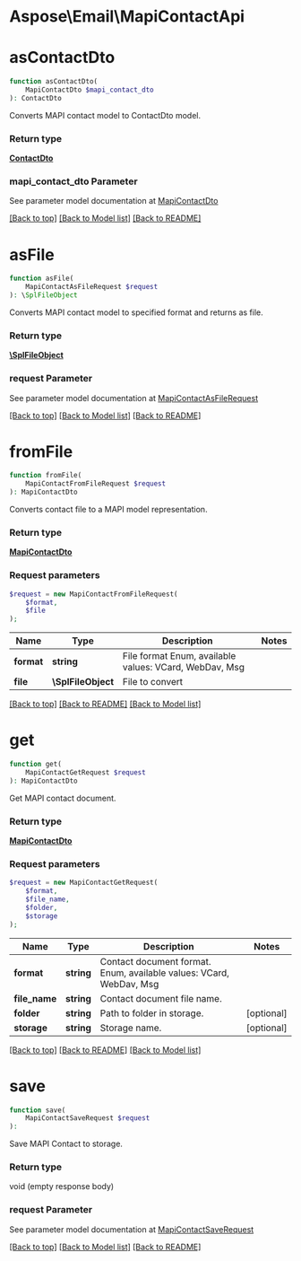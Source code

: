 # Aspose\Email\MapiContactApi

            
# asContactDto

```php
function asContactDto(
    MapiContactDto $mapi_contact_dto
): ContactDto 
```

Converts MAPI contact model to ContactDto model.

### Return type

[**ContactDto**](ContactDto.md)

### mapi_contact_dto Parameter

See parameter model documentation at [MapiContactDto](MapiContactDto.md)

[[Back to top]](#) [[Back to Model list]](Models.md) [[Back to README]](README.md)
            
# asFile

```php
function asFile(
    MapiContactAsFileRequest $request
): \SplFileObject 
```

Converts MAPI contact model to specified format and returns as file.

### Return type

[**\SplFileObject**](\SplFileObject.md)

### request Parameter

See parameter model documentation at [MapiContactAsFileRequest](MapiContactAsFileRequest.md)

[[Back to top]](#) [[Back to Model list]](Models.md) [[Back to README]](README.md)
            
# **fromFile**
```php
function fromFile(
    MapiContactFromFileRequest $request
): MapiContactDto 
```
Converts contact file to a MAPI model representation.

### Return type

[**MapiContactDto**](MapiContactDto.md)

### Request parameters
```php
$request = new MapiContactFromFileRequest(
    $format,
    $file
);
```


Name | Type | Description  | Notes
------------- | ------------- | ------------- | -------------
 **format** | **string**| File format Enum, available values: VCard, WebDav, Msg |
 **file** | **\SplFileObject**| File to convert |

[[Back to top]](#)  [[Back to README]](README.md) [[Back to Model list]](Models.md)

            
# **get**
```php
function get(
    MapiContactGetRequest $request
): MapiContactDto 
```
Get MAPI contact document.

### Return type

[**MapiContactDto**](MapiContactDto.md)

### Request parameters
```php
$request = new MapiContactGetRequest(
    $format,
    $file_name,
    $folder,
    $storage
);
```


Name | Type | Description  | Notes
------------- | ------------- | ------------- | -------------
 **format** | **string**| Contact document format. Enum, available values: VCard, WebDav, Msg |
 **file_name** | **string**| Contact document file name. |
 **folder** | **string**| Path to folder in storage. | [optional]
 **storage** | **string**| Storage name. | [optional]

[[Back to top]](#)  [[Back to README]](README.md) [[Back to Model list]](Models.md)

            
# save

```php
function save(
    MapiContactSaveRequest $request
): 
```

Save MAPI Contact to storage.

### Return type

void (empty response body)

### request Parameter

See parameter model documentation at [MapiContactSaveRequest](MapiContactSaveRequest.md)

[[Back to top]](#) [[Back to Model list]](Models.md) [[Back to README]](README.md)

